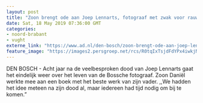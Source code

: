```yaml
---
layout: post
title: "Zoon brengt ode aan Joep Lennarts, fotograaf met zwak voor rauwe kantjes van het leven"
date: Sat, 18 May 2019 07:36:00 GMT
categories: 
- noord-brabant 
- vught 
externe_link: "https://www.ad.nl/den-bosch/zoon-brengt-ode-aan-joep-lennarts-fotograaf-met-zwak-voor-rauwe-kantjes-van-het-leven~a0d7898f/"
feature_image: "https://images2.persgroep.net/rcs/R0tqIxTsjdFdYPx4iwkjN1gQAPM/diocontent/148430040/_fitwidth/400/?appId=21791a8992982cd8da851550a453bd7f&quality=0.7"
---
```


DEN BOSCH - Acht jaar na de veelbesproken dood van Joep Lennarts gaat het eindelijk weer over het leven van de Bossche fotograaf. Zoon Daniël werkte mee aan een boek met het beste werk van zijn vader. ,,We hadden het idee meteen na zijn dood al, maar iedereen had tijd nodig om bij te komen.”
